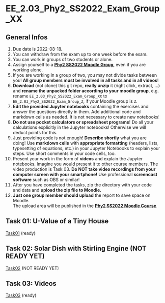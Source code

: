 # EE_2.03_Phy2_SS2022_Exam_Group_XX

## General Infos

1. Due date is 2022-08-18.
1. You can withdraw from the exam up to one week before the exam.
1. You can work in groups of two students or alone.
1. Assign yourself to a [**Phy2 SS2022 Moodle Group**](https://moodle.hochschule-rhein-waal.de/mod/choicegroup/view.php?id=368635), even if you are working alone.
1. If you are working in a group of two, you may not divide tasks between you! **All group members must be involved in all tasks and in all videos!** 
1. **Download** (not clone) this git repo, **really unzip** it (right click, extract, ...) and **rename the unpacked folder according to your moodle group**, e.g. rename `EE_2.03_Phy2_SS2022_Exam_Group_XX` to `EE_2.03_Phy2_SS2022_Exam_Group_Z`, if your Moodle group is `Z`. 
1. **Edit the provided Jupyter notebooks** containing the exercises and answer the questions directly in them. Add additional code and markdown cells as needed. It is not necessary to create new notebooks!
1. **Do not use pocket calculators or spreadsheet programs!** Do all your calculations explicitly in the Jupyter notebooks! Otherwise we will deduct points for this. 
1. Just providing code is not enough! **Describe shortly** what you are doing! Use **markdown cells** with **appropriate formatting** (headers, lists, typesetting of equations, etc.) in your Jupyter Notebooks to explain your steps. Use short comments in your code cells, too.
1. Present your work in the form of **videos** and explain the Jupyter notebooks. Imagine you would present it to other course members. The video production is Task 03. **Do NOT take video recordings from your computer screen with your smartphone!** Use professional **screencast software** such as OBS or similar!
1. After you have completed the tasks, zip the directory with your code and data and **upload the zip file to Moodle.**
1. **Just one group member should upload** the report to save space on Moodle. 
<br>The upload area will be published in the [**Phy2 SS2022 Moodle Course**](https://moodle.hochschule-rhein-waal.de/course/view.php?id=15227).

## Task 01: U-Value of a Tiny House

[Task01](Task01/README.md) (ready)

## Task 02: Solar Dish with Stirling Engine (NOT READY YET)

[Task02](Task02/README.md) (NOT  READY YET)

## Task 03: Videos

[Task03](Task03/README.md) (ready)




